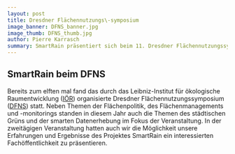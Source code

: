 ```yaml
---
layout: post
title: Dresdner Flächennutzungs\-symposium
image_banner: DFNS_banner.jpg
image_thumb: DFNS_thumb.jpg
author: Pierre Karrasch
summary: SmartRain präsentiert sich beim 11. Dresdner Flächennutzungssymposium des Leibniz-Instituts für ökologische Raumentwicklung (IÖR)
---
```


## SmartRain beim DFNS



Bereits zum elften mal fand das durch das Leibniz-Institut für ökologische Raumentwicklung ([IÖR](https://www.ioer.de "IÖR")) organisierte Dresdner Flächennutzungssymposium ([DFNS](http://11dfns.ioer.info/ "DFNS")) statt. Neben Themen der Flächenpolitik, des Flächenmanagements und -monitorings standen in diesem Jahr auch die Themen des städtischen Grüns und der smarten Datenerhebung im Fokus der Veranstaltung. In der zweitägigen Veranstaltung hatten auch wir die Möglichkeit unsere Erfahrungen und Ergebnisse des Projektes SmartRain ein interessierten Fachöffentlichkeit zu präsentieren.

